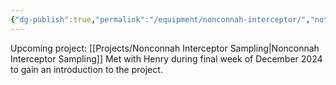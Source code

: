 ```yaml
---
{"dg-publish":true,"permalink":"/equipment/nonconnah-interceptor/","noteIcon":"","created":"2025-05-20T09:18:16.109-05:00"}
---
```


Upcoming project: [[Projects/Nonconnah Interceptor Sampling\|Nonconnah Interceptor Sampling]] 
Met with Henry during final week of December 2024 to gain an introduction to the project.
 

